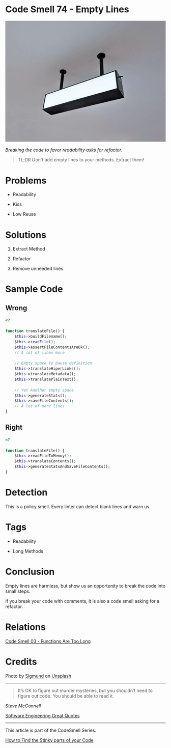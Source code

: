 # Code Smell 74 - Empty Lines

![Code Smell 74 - Empty Lines](Code%20Smell%2074%20-%20Empty%20Lines.jpg)

*Breaking the code to favor readability asks for refactor.*

> TL;DR Don't add empty lines to your methods. Extract them!

# Problems

- Readability

- Kiss

- Low Reuse

# Solutions

1. Extract Method

2. Refactor

3. Remove unneeded lines.

# Sample Code

## Wrong

[Gist Url]: # (https://gist.github.com/mcsee/3e7f0a453f04d443a98d3ffd99d9bfde)
```php
<?

function translateFile() {
    $this->buildFilename();
    $this->readFile();
    $this->assertFileContentsAreOk();
    // A lot of lines more
    
    // Empty space to pause definition
    $this->translateHiperLinks();
    $this->translateMetadata();
    $this->translatePlainText();
    
    // Yet Another empty space
    $this->generateStats();
    $this->saveFileContents();
    // A lot of more lines
}
```

## Right

[Gist Url]: # (https://gist.github.com/mcsee/13ce5551b29a588db5dbb9903d714b84)
```php
<?

function translateFile() {
    $this->readFileToMemoy();
    $this->translateContents();
    $this->generateStatsAndSaveFileContents();  
}
```

# Detection

This is a policy smell. Every linter can detect blank lines and warn us.

# Tags

- Readability

- Long Methods

# Conclusion

Empty lines are harmless, but show us an opportunity to break the code into small steps.

If you break your code with comments, it is also a code smell asking for a refactor.

# Relations

[Code Smell 03 - Functions Are Too Long](https://github.com/mcsee/Software-Design-Articles/tree/main/Articles/Code%20Smells/Code%20Smell%2003%20-%20Functions%20Are%20Too%20Long/readme.md)

# Credits

Photo by [Sigmund](https://unsplash.com/@sigmund) on [Unsplash](https://unsplash.com/s/photos/empty)
  

* * *

> It’s OK to figure out murder mysteries, but you shouldn’t need to figure out code.  You should be able to read it.

_Steve McConnell_
 
[Software Engineering Great Quotes](https://github.com/mcsee/Software-Design-Articles/tree/main/Articles/Quotes/Software%20Engineering%20Great%20Quotes/readme.md)

* * *

This article is part of the CodeSmell Series.

[How to Find the Stinky parts of your Code](https://github.com/mcsee/Software-Design-Articles/tree/main/Articles/Code%20Smells/How%20to%20Find%20the%20Stinky%20parts%20of%20your%20Code/readme.md)